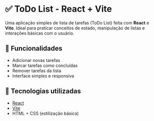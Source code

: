 # ✅ ToDo List - React + Vite

Uma aplicação simples de lista de tarefas (ToDo List) feita com **React** e **Vite**. Ideal para praticar conceitos de estado, manipulação de listas e interações básicas com o usuário.

## 🧠 Funcionalidades

- Adicionar novas tarefas
- Marcar tarefas como concluídas
- Remover tarefas da lista
- Interface simples e responsiva

## 🚀 Tecnologias utilizadas

- [React](https://reactjs.org/)
- [Vite](https://vitejs.dev/)
- HTML + CSS (estilização básica)

